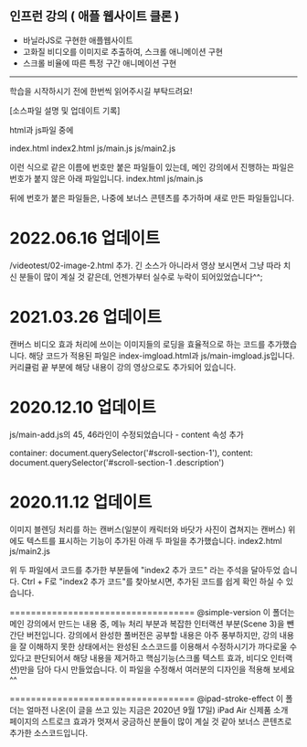 ## 인프런  강의 ( 애플 웹사이트 클론 )

- 바닐라JS로 구현한 애플웹사이트
- 고화질 비디오를 이미지로 추출하여, 스크롤 애니메이션 구현
- 스크롤 비율에 따른 특정 구간 애니메이션 구현

---




학습을 시작하시기 전에 한번씩 읽어주시길 부탁드려요!

[소스파일 설명 및 업데이트 기록]

html과 js파일 중에

index.html
index2.html
js/main.js
js/main2.js

이런 식으로 같은 이름에 번호만 붙은 파일들이 있는데,
메인 강의에서 진행하는 파일은 번호가 붙지 않은 아래 파일입니다.
index.html
js/main.js

뒤에 번호가 붙은 파일들은, 나중에 보너스 콘텐츠를 추가하며 새로 만든 파일들입니다.



2022.06.16 업데이트
===================================
/videotest/02-image-2.html 추가.
긴 소스가 아니라서 영상 보시면서 그냥 따라 치신 분들이 많이 계실 것 같은데, 언젠가부터 실수로 누락이 되어있었습니다^^;



2021.03.26 업데이트
===================================
캔버스 비디오 효과 처리에 쓰이는 이미지들의 로딩을 효율적으로 하는 코드를 추가했습니다.
해당 코드가 적용된 파일은 index-imgload.html과 js/main-imgload.js입니다.
커리큘럼 끝 부분에 해당 내용이 강의 영상으로도 추가되어 있습니다.



2020.12.10 업데이트
===================================
js/main-add.js의 45, 46라인이 수정되었습니다 - content 속성 추가

container: document.querySelector('#scroll-section-1'),
content: document.querySelector('#scroll-section-1 .description')



2020.11.12 업데이트
===================================
이미지 블렌딩 처리를 하는 캔버스(일분이 캐릭터와 바닷가 사진이 겹쳐지는 캔버스) 위에도 텍스트를 표시하는 기능이 추가된
아래 두 파일을 추가했습니다.
index2.html
js/main2.js

위 두 파일에서 코드를 추가한 부분들에
"index2 추가 코드"
라는 주석을 달아두었 습니다.
Ctrl + F로 "index2 추가 코드"를 찾아보시면, 추가된 코드를 쉽게 확인 하실 수 있습니다.



===================================
@simple-version
이 폴더는
메인 강의에서 만드는 내용 중,
메뉴 처리 부분과 복잡한 인터랙션 부분(Scene 3)을 뺀 간단 버전입니다.
강의에서 완성한 풀버전은 공부할 내용은 아주 풍부하지만,
강의 내용을 잘 이해하지 못한 상태에서는
완성된 소스코드를 이용해서 수정하시기가 까다로울 수 있다고 판단되어서
해당 내용을 제거하고
핵심기능(스크롤 텍스트 효과, 비디오 인터랙션)만을 담아 다시 만들었습니다.
이 파일을 수정해서 여러분의 디자인을 적용해 보세요^^



===================================
@ipad-stroke-effect
이 폴더는
얼마전 나온(이 글을 쓰고 있는 지금은 2020년 9월 17일) iPad Air 신제품 소개 페이지의 스트로크 효과가 멋져서
궁금하신 분들이 많이 계실 것 같아 보너스 콘텐츠로 추가한 소스코드입니다.
